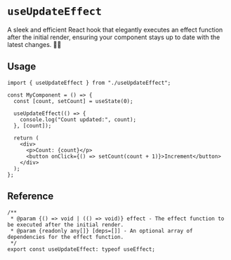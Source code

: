 # `useUpdateEffect`

A sleek and efficient React hook that elegantly executes an effect function after the initial render, ensuring your component stays up to date with the latest changes. 🎨🚀

## Usage

```tsx
import { useUpdateEffect } from "./useUpdateEffect";

const MyComponent = () => {
  const [count, setCount] = useState(0);

  useUpdateEffect(() => {
    console.log("Count updated:", count);
  }, [count]);

  return (
    <div>
      <p>Count: {count}</p>
      <button onClick={() => setCount(count + 1)}>Increment</button>
    </div>
  );
};
```

## Reference

```tsx
/**
 * @param {() => void | (() => void)} effect - The effect function to be executed after the initial render.
 * @param {readonly any[]} [deps=[]] - An optional array of dependencies for the effect function.
 */
export const useUpdateEffect: typeof useEffect;
```
